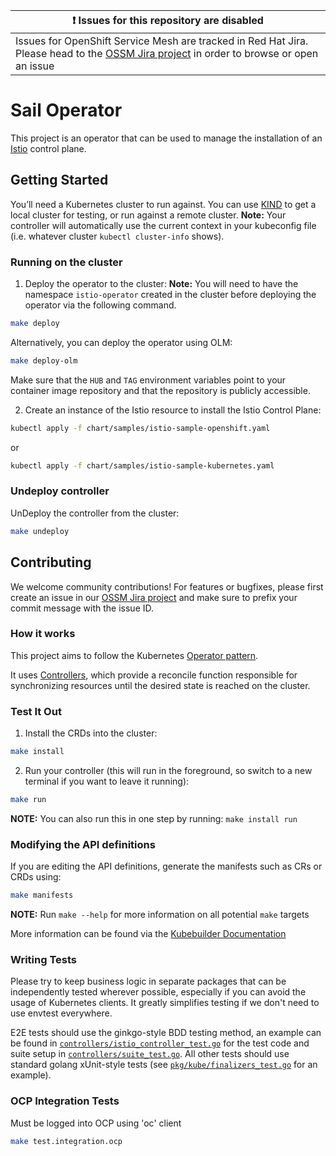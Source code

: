 | :exclamation:  Issues for this repository are disabled |
|--------------------------------------------------------|
| Issues for OpenShift Service Mesh are tracked in Red Hat Jira. Please head to the [OSSM Jira project](https://issues.redhat.com/browse/OSSM) in order to browse or open an issue |

# Sail Operator

This project is an operator that can be used to manage the installation of an [Istio](https://istio.io) control plane.

## Getting Started
You’ll need a Kubernetes cluster to run against. You can use [KIND](https://sigs.k8s.io/kind) to get a local cluster for testing, or run against a remote cluster.
**Note:** Your controller will automatically use the current context in your kubeconfig file (i.e. whatever cluster `kubectl cluster-info` shows).

### Running on the cluster
1. Deploy the operator to the cluster:
**Note:** You will need to have the namespace `istio-operator` created in the cluster before deploying the operator via the following command.
```sh
make deploy
```

Alternatively, you can deploy the operator using OLM:

```sh
make deploy-olm
```

Make sure that the `HUB` and `TAG` environment variables point to your container image repository and that the repository is publicly accessible.

2. Create an instance of the Istio resource to install the Istio Control Plane:

```sh
kubectl apply -f chart/samples/istio-sample-openshift.yaml
```

or 

```sh
kubectl apply -f chart/samples/istio-sample-kubernetes.yaml
```


### Undeploy controller
UnDeploy the controller from the cluster:

```sh
make undeploy
```

## Contributing
We welcome community contributions! For features or bugfixes, please first create an issue in our [OSSM Jira project](https://issues.redhat.com/browse/OSSM) and make sure to prefix your commit message with the issue ID.

### How it works
This project aims to follow the Kubernetes [Operator pattern](https://kubernetes.io/docs/concepts/extend-kubernetes/operator/).

It uses [Controllers](https://kubernetes.io/docs/concepts/architecture/controller/),
which provide a reconcile function responsible for synchronizing resources until the desired state is reached on the cluster.

### Test It Out
1. Install the CRDs into the cluster:

```sh
make install
```

2. Run your controller (this will run in the foreground, so switch to a new terminal if you want to leave it running):

```sh
make run
```

**NOTE:** You can also run this in one step by running: `make install run`

### Modifying the API definitions
If you are editing the API definitions, generate the manifests such as CRs or CRDs using:

```sh
make manifests
```

**NOTE:** Run `make --help` for more information on all potential `make` targets

More information can be found via the [Kubebuilder Documentation](https://book.kubebuilder.io/introduction.html)

### Writing Tests
Please try to keep business logic in separate packages that can be independently tested wherever possible, especially if you can avoid the usage of Kubernetes clients. It greatly simplifies testing if we don't need to use envtest everywhere.

E2E tests should use the ginkgo-style BDD testing method, an example can be found in [`controllers/istio_controller_test.go`](https://github.com/maistra/istio-operator/blob/maistra-3.0/controllers/istio_controller_test.go) for the test code and suite setup in [`controllers/suite_test.go`](https://github.com/maistra/istio-operator/blob/maistra-3.0/controllers/suite_test.go). All other tests should use standard golang xUnit-style tests (see [`pkg/kube/finalizers_test.go`](https://github.com/maistra/istio-operator/blob/maistra-3.0/pkg/kube/finalizers_test.go) for an example).

### OCP Integration Tests
Must be logged into OCP using 'oc' client
```sh
make test.integration.ocp
```
